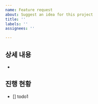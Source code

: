 ```yaml
---
name: Feature request
about: Suggest an idea for this project
title: ''
labels: ''
assignees: ''

---
```


## 상세 내용
* 

## 진행 현황
- [] todo1
